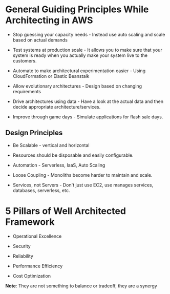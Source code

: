 # General Guiding Principles While Architecting in AWS

- Stop guessing your capacity needs - Instead use auto scaling and scale based on actual demands

- Test systems at production scale - It allows you to make sure that your system is ready when you actually make your system live to the customers.

- Automate to make architectural experimentation easier - Using CloudFormation or Elastic Beanstalk

- Allow evolutionary architectures - Design based on changing requirements

- Drive architectures using data - Have a look at the actual data and then decide appropriate architecture/services.

- Improve through game days - Simulate applications for flash sale days.

## Design Principles

- Be Scalable - vertical and horizontal

- Resources should be disposable and easily configurable.

- Automation - Serverless, IaaS, Auto Scaling

- Loose Coupling - Monoliths become harder to maintain and scale.

- Services, not Servers - Don't just use EC2, use manages services, databases, serverless, etc.

# 5 Pillars of Well Architected Framework

- Operational Excellence

- Security

- Reliability

- Performance Efficiency

- Cost Optimization

**Note**: They are not something to balance or tradeoff, they are a synergy
